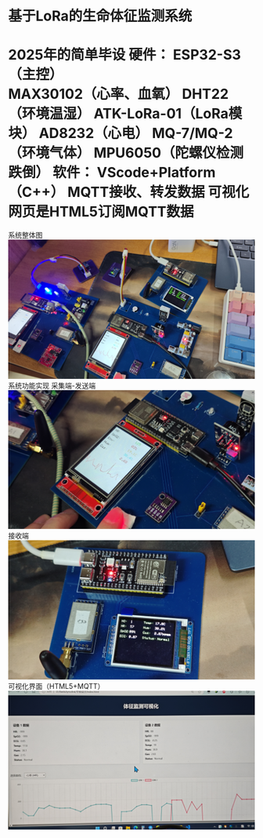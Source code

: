# 基于LoRa的生命体征监测系统

2025年的简单毕设
硬件：  ESP32-S3（主控）  
MAX30102（心率、血氧）  DHT22（环境温湿）  ATK-LoRa-01（LoRa模块）  AD8232（心电）  MQ-7/MQ-2（环境气体）  MPU6050（陀螺仪检测跌倒）  软件：  VScode+Platform（C++）  MQTT接收、转发数据  可视化网页是HTML5订阅MQTT数据
===============================================================
系统整体图
![image.](screenshot/1.jpg)
系统功能实现
采集端-发送端
![image.](screenshot/2.jpg)
接收端
![image.](screenshot/3.jpg)
可视化界面（HTML5+MQTT）
![image.](screenshot/4.jpg)
